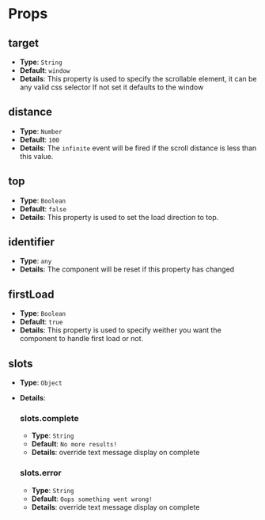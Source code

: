 # Props

## target

- **Type**: `String`
- **Default**: `window`
- **Details**:
  This property is used to specify the scrollable element, it can be any valid css selector
  If not set it defaults to the window

## distance

- **Type**: `Number`
- **Default**: `100`
- **Details**:
  The `infinite` event will be fired if the scroll distance is less than this value.

## top

- **Type**: `Boolean`
- **Default**: `false`
- **Details**:
  This property is used to set the load direction to top.

## identifier

- **Type**: `any`
- **Details**:
  The component will be reset if this property has changed

## firstLoad

- **Type**: `Boolean`
- **Default**: `true`
- **Details**:
  This property is used to specify weither you want the component to handle first load or not.

## slots

- **Type**: `Object`
- **Details**:

  ### slots.complete

  - **Type**: `String`
  - **Default**: `No more results!`
  - **Details**:
    override text message display on complete

  ### slots.error

  - **Type**: `String`
  - **Default**: `Oops something went wrong!`
  - **Details**:
    override text message display on complete

